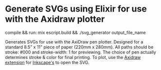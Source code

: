 # Generate SVGs using Elixir for use with the Axidraw plotter

compile && run: mix escript.build && ./svg_generator output_file_name

Generates SVGs for use with the AxiDraw pen plotter.
Designed for a standard 8.5" x 11" piece of paper (220mm x 280mm).
All paths should be stroke: #000 and stroke-width: 1 for previewing.
The choice of pen actually determines stroke & color for final printing.
To plot, use the [Axidraw extension](https://wiki.evilmadscientist.com/Axidraw_Software_Installation) for [Inkscape's](https://inkscape.org/release/1.0/platforms/) to open the SVG.

